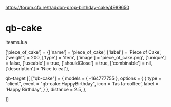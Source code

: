 https://forum.cfx.re/t/addon-prop-birthday-cake/4989650
# qb-cake
iteams.lua

['piece_of_cake'] 						 = {['name'] = 'piece_of_cake', 			 	  	  	['label'] = 'Piece of Cake', 	['weight'] = 200, 		['type'] = 'item', 		['image'] = 'piece_of_cake.png', 				['unique'] = false, 	['useable'] = true, 	['shouldClose'] = true,   ['combinable'] = nil,   ['description'] = 'Nice to eat'},


qb-target
[[
["qb-cake"] = {
        models = {
            -164777755
        },
        options = {
            {
                type = "client", 
                event = "qb-cake:HappyBirthday", 
                icon = 'fas fa-coffee', 
                label = 'Happy Birthday', 
            }
        },
        distance = 2.5,
    },

]]

